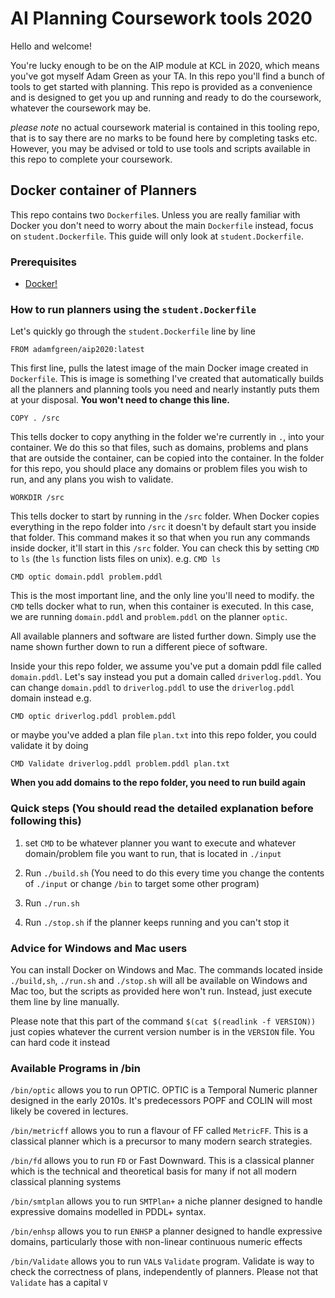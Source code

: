 # AI Planning Coursework tools 2020

Hello and welcome!

You're lucky enough to be on the AIP module at KCL in 2020, which means you've got myself Adam Green as your TA. In this repo you'll find a bunch of tools to get started with planning. This repo is provided as a convenience and is designed to get you up and running and ready to do the coursework, whatever the coursework may be.

*please note* no actual coursework material is contained in this tooling repo, that is to say there are no marks to be found here by completing tasks etc. However, you may be advised or told to use tools and scripts available in this repo to complete your coursework.

## Docker container of Planners

This repo contains two `Dockerfile`s. Unless you are really familiar with Docker you don't need to worry about the main `Dockerfile` instead, focus on `student.Dockerfile`. This guide will only look at `student.Dockerfile`.

### Prerequisites

- [Docker!](https://www.docker.com/)


### How to run planners using the `student.Dockerfile`
Let's quickly go through the `student.Dockerfile` line by line

`FROM adamfgreen/aip2020:latest`

This first line, pulls the latest image of the main Docker image created in `Dockerfile`. This is image is something I've created that automatically builds all the planners and planning tools you need and nearly instantly puts them at your disposal. **You won't need to change this line.**

`COPY . /src`

This tells docker to copy anything in the folder we're currently in `.`, into your container. We do this so that files, such as domains, problems and plans that are outside the container, can be copied into the container. In the folder for this repo, you should place any domains or problem files you wish to run, and any plans you wish to validate.

`WORKDIR /src`

This tells docker to start by running in the `/src` folder. When Docker copies everything in the repo folder into `/src` it doesn't by default start you inside that folder. This command makes it so that when you run any commands inside docker, it'll start in this `/src` folder. You can check this by setting `CMD` to `ls` (the `ls` function lists files on unix). e.g. `CMD ls`

`CMD optic domain.pddl problem.pddl`

This is the most important line, and the only line you'll need to modify. the `CMD` tells docker what to run, when this container is executed. In this case, we are running `domain.pddl` and `problem.pddl` on the planner `optic`.

All available planners and software are listed further down. Simply use the name shown further down to run a different piece of software.

Inside your this repo folder, we assume you've put a domain pddl file called `domain.pddl`. Let's say instead you put a domain called `driverlog.pddl`. You can change `domain.pddl` to `driverlog.pddl` to use the `driverlog.pddl` domain instead e.g.

`CMD optic driverlog.pddl problem.pddl`

or maybe you've added a plan file `plan.txt` into this repo folder, you could validate it by doing

`CMD Validate driverlog.pddl problem.pddl plan.txt`

**When you add domains to the repo folder, you need to run build again**

### Quick steps (You should read the detailed explanation before following this)

1. set `CMD` to be whatever planner you want to execute and whatever domain/problem file you want to run, that is located in `./input`

2. Run `./build.sh` (You need to do this every time you change the contents of `./input` or change `/bin` to target some other program)

3. Run `./run.sh`

4. Run `./stop.sh` if the planner keeps running and you can't stop it

### Advice for Windows and Mac users

You can install Docker on Windows and Mac. The commands located inside `./build,sh`, `./run.sh` and `./stop.sh` will all be available on Windows and Mac too, but the scripts as provided here won't run. Instead, just execute them line by line manually.

Please note that this part of the command `$(cat $(readlink -f VERSION))` just copies whatever the current version number is in the `VERSION` file. You can hard code it instead


### Available Programs in /bin

`/bin/optic` allows you to run OPTIC. OPTIC is a Temporal Numeric planner designed in the early 2010s. It's predecessors POPF and COLIN will most likely be covered in lectures.

`/bin/metricff` allows you to run a flavour of FF called `MetricFF`. This is a classical planner which is a precursor to many modern search strategies.

`/bin/fd` allows you to run `FD` or Fast Downward. This is a classical planner which is the technical and theoretical basis for many if not all modern classical planning systems

`/bin/smtplan` allows you to run `SMTPlan+` a niche planner designed to handle expressive domains modelled in PDDL+ syntax.

`/bin/enhsp` allows you to run `ENHSP` a planner designed to handle expressive domains, particularly those with non-linear continuous numeric effects

`/bin/Validate` allows you to run `VAL`s `Validate` program. Validate is way to check the correctness of plans, independently of planners. Please not that `Validate` has a capital `V`



